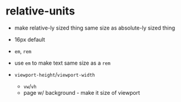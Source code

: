 # relative-units

- make relative-ly sized thing same size as absolute-ly sized thing

- 16px default

- `em`, `rem`

- use `em` to make text same size as a `rem`

- `viewport-height`/`viewport-width`
  - `vw`/`vh`
  - page w/ background - make it size of viewport
